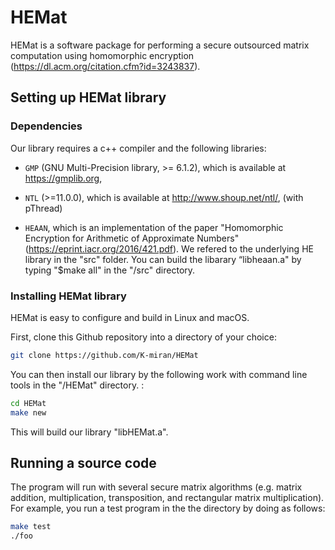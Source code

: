 # HEMat

HEMat is a software package for performing a secure outsourced matrix computation using homomorphic encryption (https://dl.acm.org/citation.cfm?id=3243837). 

## Setting up HEMat library 

### Dependencies

Our library requires a c++ compiler and the following libraries:

* `GMP` (GNU Multi-Precision library, >= 6.1.2), which is available at https://gmplib.org,

* `NTL`  (>=11.0.0), which is available at http://www.shoup.net/ntl/,  (with pThread)

* `HEAAN`,  which is an implementation of the paper "Homomorphic Encryption for Arithmetic of Approximate Numbers" (https://eprint.iacr.org/2016/421.pdf). We refered to the underlying HE library in the "src" folder. You can build the libarary “libheaan.a" by typing "$make all" in the "/src" directory.


### Installing HEMat library

HEMat is easy to configure and build in Linux and macOS. 

First, clone this Github repository into a directory of your choice:

```sh
git clone https://github.com/K-miran/HEMat
```

You can then install our library by the following work with command line tools in the "/HEMat" directory. :

```sh
cd HEMat
make new
```

This will build our library "libHEMat.a".  

## Running a source code

The program will run with several secure matrix algorithms (e.g. matrix addition, multiplication, transposition, and rectangular matrix multiplication).  
For example, you run a test program in the the directory by doing as follows: 

```sh
make test
./foo 
```

